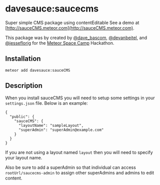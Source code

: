 # davesauce:saucecms

Super simple CMS package using contentEditable See a demo at [http://sauceCMS.meteor.com](http://sauceCMS.meteor.com).

This package was by created by [@dave_bascom](http://twitter.com/dave_bascom), [@devanbeitel](http://twitter.com/devanbeitel), and [@jesseflorig](http://twitter.com/jesseflorig) for the [Meteor Space Camp](http://www.meteorspace.camp) Hackathon.

## Installation
```
meteor add davesauce:sauceCMS
```

## Description

When you install sauceCMS you will need to setup some settings in your `settings.json` file. Below is an example:

```
{
  "public": {
    "sauceCMS": {
      "layoutName": "sampleLayout",
      "superAdmin": "superAdmin@example.com"
    }
  }
}
```

If you are not using a layout named `layout` then you will need to specify your layout name.

Also be sure to add a superAdmin so that individual can access `rootUrl/saucecms-admin` to assign other superAdmins and admins to edit content.
